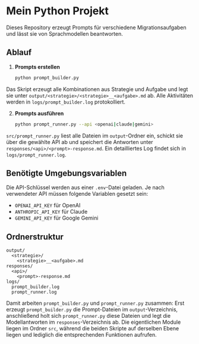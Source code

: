 # Mein Python Projekt

Dieses Repository erzeugt Prompts für verschiedene Migrationsaufgaben und lässt sie von Sprachmodellen beantworten.

## Ablauf

1. **Prompts erstellen**
   ```bash
   python prompt_builder.py
   ```
Das Skript erzeugt alle Kombinationen aus Strategie und Aufgabe und legt sie unter `output/<strategie>/<strategie>__<aufgabe>.md` ab.
Alle Aktivitäten werden in `logs/prompt_builder.log` protokolliert.

2. **Prompts ausführen**
   ```bash
   python prompt_runner.py --api <openai|claude|gemini>
   ```
`src/prompt_runner.py` liest alle Dateien im `output`-Ordner ein, schickt sie über die gewählte API ab und speichert die Antworten unter `responses/<api>/<prompt>-response.md`. Ein detailliertes Log findet sich in `logs/prompt_runner.log`.

## Benötigte Umgebungsvariablen

Die API-Schlüssel werden aus einer `.env`-Datei geladen. Je nach verwendeter API müssen folgende Variablen gesetzt sein:

- `OPENAI_API_KEY` für OpenAI
- `ANTHROPIC_API_KEY` für Claude
- `GEMINI_API_KEY` für Google Gemini

## Ordnerstruktur

```
output/
  <strategie>/
    <strategie>__<aufgabe>.md
responses/
  <api>/
    <prompt>-response.md
logs/
  prompt_builder.log
  prompt_runner.log
```

Damit arbeiten `prompt_builder.py` und `prompt_runner.py` zusammen: Erst erzeugt `prompt_builder.py` die Prompt-Dateien im `output`-Verzeichnis, anschließend holt sich `prompt_runner.py` diese Dateien und legt die Modellantworten im `responses`-Verzeichnis ab.
Die eigentlichen Module liegen im Ordner `src`, während die beiden Skripte auf derselben Ebene liegen und lediglich die entsprechenden Funktionen aufrufen.
